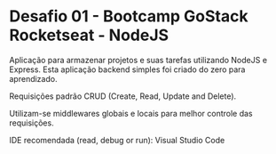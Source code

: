 # Desafio 01 - Bootcamp GoStack Rocketseat - NodeJS

Aplicação para armazenar projetos e suas tarefas utilizando NodeJS e Express.
Esta aplicação backend simples foi criado do zero para aprendizado. 

Requisições padrão CRUD (Create, Read, Update and Delete).

Utilizam-se middlewares globais e locais para melhor controle das requisições.

IDE recomendada (read, debug or run): Visual Studio Code
